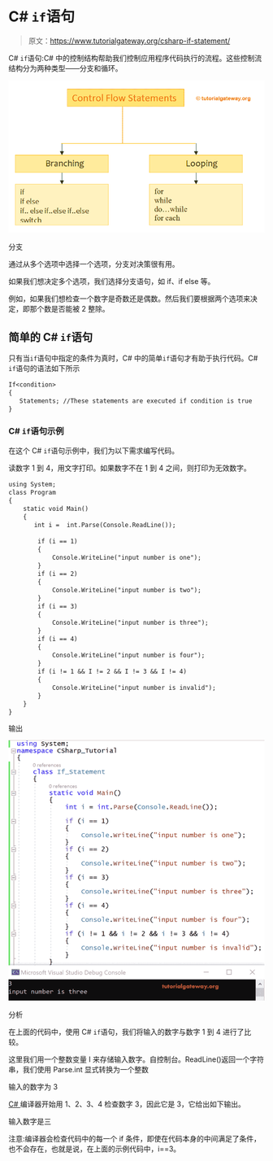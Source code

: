 # C# `if`语句

> 原文：<https://www.tutorialgateway.org/csharp-if-statement/>

C# `if`语句:C# 中的控制结构帮助我们控制应用程序代码执行的流程。这些控制流结构分为两种类型——分支和循环。

![C# If Statement Example](img/fdfc082f1e0bdc8364644cb6763bd030.png)

分支

通过从多个选项中选择一个选项，分支对决策很有用。

如果我们想决定多个选项，我们选择分支语句，如 if、if else 等。

例如，如果我们想检查一个数字是奇数还是偶数。然后我们要根据两个选项来决定，即那个数是否能被 2 整除。

## 简单的 C# `if`语句

只有当`if`语句中指定的条件为真时，C# 中的简单`if`语句才有助于执行代码。C# `if`语句的语法如下所示

```
If<condition>
{
   Statements; //These statements are executed if condition is true
}
```

### C# `if`语句示例

在这个 C# `if`语句示例中，我们为以下需求编写代码。

读数字 1 到 4，用文字打印。如果数字不在 1 到 4 之间，则打印为无效数字。

```
using System;
class Program
{
    static void Main()
    {
       int i =  int.Parse(Console.ReadLine());

        if (i == 1)
        {
            Console.WriteLine("input number is one");
        }
        if (i == 2)
        {
            Console.WriteLine("input number is two");
        }
        if (i == 3)
        {
            Console.WriteLine("input number is three");
        }
        if (i == 4)
        {
            Console.WriteLine("input number is four");
        }
        if (i != 1 && I != 2 && I != 3 && I != 4)
        {
            Console.WriteLine("input number is invalid");
        }
    }
}
```

输出

![C# If Statement Example 1](img/b0830ef8f34f6e0898002db0e9a31188.png)

分析

在上面的代码中，使用 C# `if`语句，我们将输入的数字与数字 1 到 4 进行了比较。

这里我们用一个整数变量 I 来存储输入数字。自控制台。ReadLine()返回一个字符串，我们使用 Parse.int 显式转换为一个整数

输入的数字为 3

[C# ](https://www.tutorialgateway.org/csharp-tutorial/) 编译器开始用 1、2、3、4 检查数字 3，因此它是 3，它给出如下输出。

输入数字是三

注意:编译器会检查代码中的每一个 if 条件，即使在代码本身的中间满足了条件，也不会存在，也就是说，在上面的示例代码中，i==3。